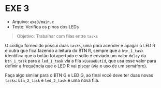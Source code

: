 # EXE 3

- Arquivo: `exe3/main.c`
- Teste: Verifica os pinos dos LEDs

> Objetivo: Trabalhar com filas entre `tasks`

O código fornecido possui duas `tasks`, uma para acender e apagar o LED R e outra que fica fazendo a leitura do BTN R, sempre que a `btn_1_task` identifica que o botão foi apertado e solto é enviado um valor `delay` da `btn_1_task` para a `led_1_task` via a fila `xQueueButId`, que usa esse valor para definir a frequência que o LED R vai piscar (via o uso de um semáforo).

Faça algo similar para o BTN G e LED G, ao final você deve ter duas novas `tasks`: `btn_2_task` e `led_2_task` e uma nova fila.
